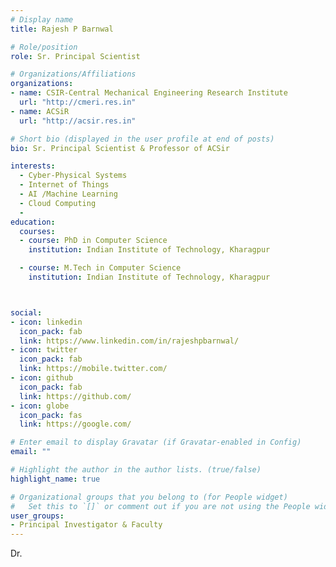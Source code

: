 ```yaml
---
# Display name
title: Rajesh P Barnwal

# Role/position
role: Sr. Principal Scientist 

# Organizations/Affiliations
organizations:
- name: CSIR-Central Mechanical Engineering Research Institute
  url: "http://cmeri.res.in"
- name: ACSiR
  url: "http://acsir.res.in"

# Short bio (displayed in the user profile at end of posts)
bio: Sr. Principal Scientist & Professor of ACSir

interests:
  - Cyber-Physical Systems
  - Internet of Things
  - AI /Machine Learning
  - Cloud Computing
  - 
education:
  courses:
  - course: PhD in Computer Science
    institution: Indian Institute of Technology, Kharagpur

  - course: M.Tech in Computer Science
    institution: Indian Institute of Technology, Kharagpur



social:
- icon: linkedin
  icon_pack: fab
  link: https://www.linkedin.com/in/rajeshpbarnwal/
- icon: twitter
  icon_pack: fab
  link: https://mobile.twitter.com/
- icon: github
  icon_pack: fab
  link: https://github.com/
- icon: globe
  icon_pack: fas
  link: https://google.com/

# Enter email to display Gravatar (if Gravatar-enabled in Config)
email: ""

# Highlight the author in the author lists. (true/false)
highlight_name: true

# Organizational groups that you belong to (for People widget)
#   Set this to `[]` or comment out if you are not using the People widget.
user_groups:
- Principal Investigator & Faculty
---
```


Dr.
